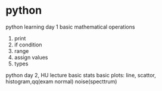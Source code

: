 # python
python learning day 1
basic mathematical operations
1. print
2. if condition
3. range
4. assign values
5. types

python day 2, HU lecture
basic stats
basic plots:
line, scattor, histogram,qq(exam normal)
noise(specttrum)
